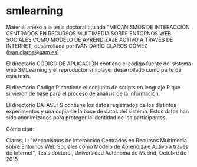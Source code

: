 # smlearning

Material anexo a la tesis doctoral titulada "MECANISMOS DE INTERACCIÓN CENTRADOS EN RECURSOS MULTIMEDIA SOBRE ENTORNOS WEB SOCIALES COMO MODELO DE APRENDIZAJE ACTIVO A TRAVÉS DE INTERNET, desarrollada por IVÁN DARÍO CLAROS GÓMEZ (ivan.claros@uam.es)

El directorio CÓDIGO DE APLICACIÓN contiene el código fuente del sistema web SMLearning y el reproductor smlplayer desarrollado como parte de esta tesis. 

El directorio Código R contiene el conjunto de scripts en lenguaje R que sirvieron de base para el proceso de análisis de la información. 

El directorio DATASETS contiene los datos registrados de los distintos experimentos y una copia de la base de datos del sistema. Estos datos han sido anonimizados para proteger la identidad de los participantes. 

Cómo citar:

Claros, I.: "Mecanismos de Interacción Centrados en Recursos Multimedia sobre Entornos Web Sociales como Modelo de Aprendizaje Activo a través de Internet", Tesis doctoral, Universidad Autónoma de Madrid, Octubre de 2015.

